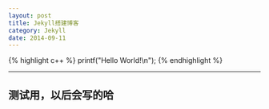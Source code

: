 ```yaml
---
layout: post
title: Jekyll搭建博客
category: Jekyll
date: 2014-09-11
---
```

{% highlight c++ %}
printf("Hello World!\n");
{% endhighlight %}


----------
## 测试用，以后会写的哈
